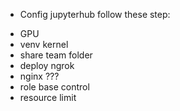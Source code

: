 + Config jupyterhub follow these step:
* GPU
* venv kernel
* share team folder
* deploy ngrok
* nginx ???
* role base control
* resource limit
